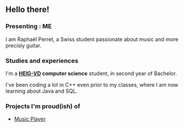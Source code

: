 ## Hello there!  
### Presenting : ME  
I am Raphaël Perret, a Swiss student passionate about music and more precisly guitar.  

### Studies and experiences  
I'm a **[HEIG-VD](https://heig-vd.ch/) computer science** student, in second year of Bachelor.  

I've been coding a lot in C++ even prior to my classes, where I am now learning about Java and SQL.  
  
### Projects I'm proud(ish) of  
- [Music Player](https://github.com/rp2709/MusicPlayer)  
